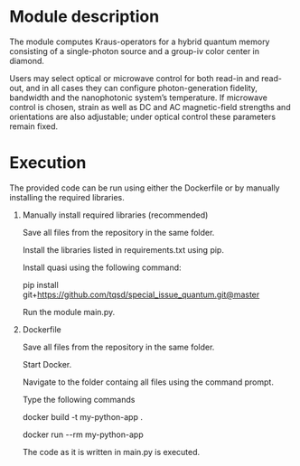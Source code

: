# Module description

The module computes Kraus-operators for a hybrid quantum memory consisting of a single-photon source and a group-iv color center in diamond.

Users may select optical or microwave control for both read-in and read-out, and in all cases they can configure photon-generation fidelity,
bandwidth and the nanophotonic system’s temperature. If microwave control is chosen, strain as well as DC and AC magnetic-field strengths
and orientations are also adjustable; under optical control these parameters remain fixed.

# Execution

The provided code can be run using either the Dockerfile or by manually installing the required libraries.

1) Manually install required libraries (recommended)
   
   Save all files from the repository in the same folder.
   
   Install the libraries listed in requirements.txt using pip.
   
   Install quasi using the following command:
   
   pip install git+https://github.com/tqsd/special_issue_quantum.git@master
   
   Run the module main.py.
   
3) Dockerfile
   
   Save all files from the repository in the same folder.
   
   Start Docker.
   
   Navigate to the folder containg all files using the command prompt.
   
   Type the following commands

   docker build -t my-python-app .
   
   docker run --rm my-python-app

   The code as it is written in main.py is executed.
